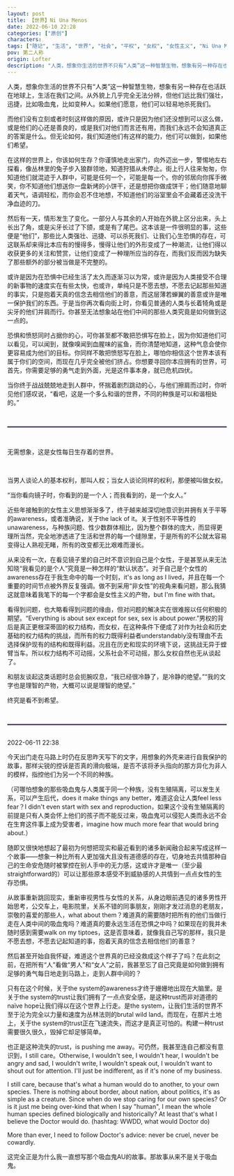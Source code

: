 ```yaml
---
layout: post
title: 【世界】Ni Una Menos
date: 2022-06-10 22:28
categories: ["原创"]
characters: 
tags: ["随记", "生活", "世界", "社会", "平权", "女权", "女性主义", "Ni Una Menos"]
pov: 第二人称
origin: Lofter
description: "人类，想象你生活的世界不只有“人类”这一种智慧生物，想象有另一种存在也活跃在地球上，生活在我们之间。从外貌上几乎完全无法分辨，但他们远比我们强壮，迅捷，比如吸血鬼，比如变种人。如果他们愿意，他们可以轻易地杀死我们。"
---
```


人类，想象你生活的世界不只有“人类”这一种智慧生物，想象有另一种存在也活跃在地球上，生活在我们之间。从外貌上几乎完全无法分辨，但他们远比我们强壮，迅捷，比如吸血鬼，比如变种人。如果他们愿意，他们可以轻易地杀死我们。

而他们没有立刻或者时刻这样做的原因，或许只是因为他们还没想到可以这么做，或是他们的心还是善良的，或是我们对他们而言还有用，而我们永远不会知道真正的答案是什么。但无论如何，我们知道他们有这样的能力，他们可以做到，如果他们希望。

在这样的世界上，你该如何生存？你谨慎地走出家门，向外迈出一步，警惕地左右探看，像丛林里的兔子步入狼群领地，知道狩猎从未停止。街上行人往来匆匆，你知道他们就混迹于人群中，可能是任何一个，可能是每一个。你的邻居向你挥手微笑，你不知道他们想送你一盘新烤的小饼干，还是想把你做成饼干；他们随意地聊着天气，语调轻松，而你会忍不住地想，不知道他们的浴室里会不会藏着还没洗干净血迹的刀。

然后有一天，情形发生了变化。一部分人与其余的人开始在外貌上区分出来，头上长出了角，或是尖牙长过了下颌，或是有了尾巴。这本该是一件很明显的事，这些便是“他们”，那些比人类强壮、迅捷、可以杀死我们、让我们心生恐惧的存在，可这联系却来得比本应有的慢得多，慢得让他们的外形变成了一种潮流，让他们得以收获更多的关注和赞赏，让他们变成了一种理所应当的存在，而我们反而因为缺失了那些额外的部分被当做是不完整的。

或许是因为在恐惧中已经生活了太久而逐渐习以为常，或许是因为人类接受不合理的新事物的速度实在有些太快，也或许，单纯只是不愿去想，不愿去记起那些知道的事实，只是抱着天真的信念去相信他们的善意，而这层薄若蝉翼的善意或许是唯一保护我们的东西。于是当你再次看向街上时，你看见普通的人类与长着犄角或是尖牙的他们并肩而行。你甚至无法想象站在他们中间的那些人类究竟是如何做到这一点的。

恐惧和愤怒同时占据你的心，可你甚至都不敢把恐惧写在脸上，因为你知道他们可以看见，可以闻到，就像嗅闻到血腥味的鲨鱼，而你清楚地知道，这种气息会使你更容易成为他们的目标。你同样不敢把愤怒写在脸上，哪怕你相信这个世界本该有属于你们的空间，而现在几乎完全被他们挤占。你想要寻回你本应拥有的世界，可首先，你需要足够的勇气走到外面，光是这件事本身，就已危机四伏。

当你终于战战兢兢地走到人群中，怀揣着剧烈跳动的心，与他们擦肩而过时，你听见他们感叹说，“看吧，这是一个多么和谐的世界，不同的种族是可以和谐相处的。”

<br>
<hr style="border: 1.5px solid; color: #36165a; opacity: 0.8;">
<br>

无需想象，这是女性每日生存着的世界。

<br>

当男人谈论人的基本权利，那叫人权；当女人谈论同样的权利，那便被叫做女权。

“当你看向镜子时，你看到的是一个人；而我看到的，是一个女人。”

近些年接触到的女性主义思想渐渐多了，终于越来越深切地意识到并拥有关于平等的awareness，或者准确说，关于the lack of it。关于性别不平等性的unawareness，与种族问题、性少数群体相比，因为整个群体的庞大，而显得更理所当然，完全地渗透进了生活和世界的每一个缝隙里，于是所有的不公就太容易变得让人熟视无睹，所有的改变都无比艰难而漫长。

从来没有一次，在看见镜子里的自己时不意识到自己是个女性，于是甚至从来无法知晓“我看见的是个人”究竟是一种怎样的“默认状态”。对于自己是个女性的awareness存在于我生命中的每一个时刻，it's as long as I lived，并且在每一个重要的时间节点被外界反复强调。做不到采用“非女性”的视角来看问题，那么我猜这就意味着我笔下的每一个字都会是女性主义的产物，but I'm fine with that。

看得到问题，也大略看得到问题的缘由，但对问题的解决实在很难报以任何积极的期望。“Everything is about sex except for sex, sex is about power.”男权的背后是真正更根深蒂固的权力结构，而女权，在这种条件下便成了对作为社会和历史基础的权力结构的挑战，而所有的权力既得利益者understandably没有理由不去选择保护现有的结构和既得利益。况且在历史和现实的环境下说，这挑战无异于螳臂当车。所以权力结构不可动摇，父系社会不可动摇，那么女权自然也无从谈起了。

和朋友谈起这类话题时总会扼腕叹息，“我已经很冷静了，是冷静的绝望。”“我的文字也是理智的产物，大概可以说是理智的绝望。”

终究是看不到希望。

<br>
<hr style="border: 1.5px solid; color: #36165a; opacity: 0.8;">
<br>
2022-06-11 22:38

今天出门走在马路上时仍在反思昨天写下的文字，用想象的外壳来进行自我保护的故事，那样尖锐的控诉是否真的滑向极端，是否不该将矛头指向的那方异化为非人的模样，指控他们为另一个不同的种族。

（可哪怕想象的那些吸血鬼与人类属于同一个种族，没有生殖隔离，可以发生关系，可以产生后代，does it make things any better，难道这会让人类feel less fear？I didn't even start with sex and reproduction，如果这个没有生殖隔离的前提是只有人类会怀上他们的孩子而不能反过来，吸血鬼可以侵犯人类而永远不会在生育这件事上成为受害者，imagine how much more fear that would bring about.）

随即又很快地想起了最初为何想把现实和最近看到的诸多新闻融合起来写成这样一个故事——想象一种比所有人更加强大且没有道德感的存在，切身地去共情那种自己的生命安危随时被掌控在别人手中的无力感，这或许才是唯一（至少最straightforward的）可以让那些原本感受不到威胁感的人共情到一点点女性的生存恐惧。

从故事重新跳回现实，重新审视男性与女性的关系，从身边眼前遇见的诸多男性开始思考，公交车上，电影院里，关系不错的同事朋友，刚刚才发过消息的老朋友，崇敬的喜爱的那些人，what about them？难道真的需要随时把所有的他们当做行走在人类中间的吸血鬼吗？难道真的要永远生活在恐惧之中吗？如果现在的我并未随时感到需要walk on my tiptoes，这是否意味着，就像我自己写的那样，我只是不愿去想，不愿去记起知道的事，抱着天真的信念去相信他们的善意？

然后甚至开始自我怀疑，难道这个世界真的已经没救成这个样子了吗？在此刻之前，在把所有“人”看做“男人”和“女人”之前，我甚至忘了自己究竟是如何做到拥有足够的勇气每日地走到马路上，走到人群中间的？

只有在这个时候，关于the system的awareness才终于姗姗地出现在大脑里。是关于the system的trust让我们拥有了一点点安全感，是这种trust而非对道德的naïve hope让我们得以在这个世界上行走。是the system，让我们生活的世界不至于沦为完全以力量和速度为丛林法则的brutal wild land。而现在，在那片土地上，关于the system的trust正在飞速流失，而这才是真正可怕的。构建一种trust需要很久很久，毁掉它却足够简单。

也正是这种流失的trust，is pushing me away。可仍然，我甚至连自己都没有意识到，I still care。Otherwise, I wouldn't see, I wouldn't hear, I wouldn't be angry and sad, I wouldn't write, I wouldn't speak out, I wouldn't want to shout out for attention. I'll just be indifferent, as if it's none of my business.

I still care, because that's what a human would do to another, to your own species. There is nothing about border, about nation, about politics, it's as simple as a creature. Since when do we stop caring for our own species? Or is it just me being over-kind that when I say "human", I mean the whole human species defined biologically and historically? At least that's what I believe the Doctor would do. (hashtag: WWDD, what would Doctor do)

More than ever, I need to follow Doctor's advice: never be cruel, never be cowardly.

这完全正是为什么我一直想写那个吸血鬼AU的故事。那故事从来不是关于吸血鬼。
